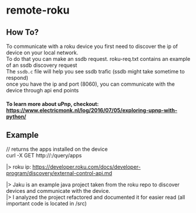 # remote-roku

## How To?
To communicate with a roku device you first need to discover the ip of device on your local network.<br/>
To do that you can make an ssdb request. roku-req.txt contains an example of an ssdb discovery request <br/>
The `ssdb.c` file will help you see ssdb trafic (ssdb might take sometime to respond) <br/>
once you have the ip and port (8060), you can communicate with the device through api end points <br/>

#### To learn more about uPnp, checkout: https://www.electricmonk.nl/log/2016/07/05/exploring-upnp-with-python/ <br/>

## Example

// returns the apps installed on the device <br/>
curl -X GET http://<ip>:<port>/query/apps <br/>


|> roku ip: https://developer.roku.com/docs/developer-program/discovery/external-control-api.md <br/>

|> Jaku is an example java project taken from the roku repo to discover devices and communicate with the device. <br/>
|> I analyzed the project refactored and documented it for easier read (all important code is located in /src) <br/>
